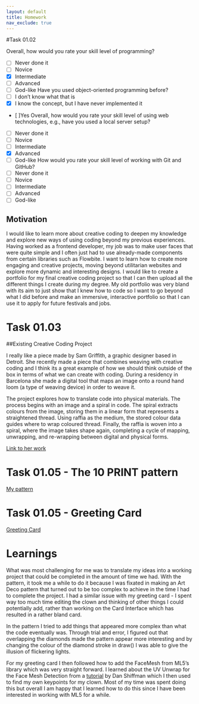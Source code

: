 ```yaml
---
layout: default
title: Homework
nav_exclude: true
---
```


#Task 01.02

Overall, how would you rate your skill level of programming?
- [ ] Never done it
- [ ] Novice
- [x] Intermediate
- [ ] Advanced
- [ ] God-like
Have you used object-oriented programming before?
- [ ] I don’t know what that is
- [x] I know the concept, but I have never implemented it
- [ ]Yes
Overall, how would you rate your skill level of using web technologies, e.g., have you used a local server setup?
- [ ] Never done it
- [ ] Novice
- [ ] Intermediate
- [x] Advanced
- [ ] God-like
How would you rate your skill level of working with Git and GitHub?
- [ ] Never done it
- [ ] Novice
- [ ] Intermediate
- [ ] Advanced
- [ ] God-like

## Motivation

I would like to learn more about creative coding to deepen my knowledge and explore new ways of using coding beyond my previous experiences. Having worked as a frontend developer, my job was to make user faces that were quite simple and I often just had to use already-made components from certain libraries such as Flowbite. I want to learn how to create more engaging and creative projects, moving beyond utilitarian websites and explore more dynamic and interesting designs. I would like to create a portfolio for my final creative coding project so that I can then upload all the different things I create during my degree. My old portfolio was very bland with its aim to just show that I knew how to code so I want to go beyond what I did before and make an immersive, interactive portfolio so that I can use it to apply for future festivals and jobs.

# Task 01.03

##Existing Creative Coding Project

I really like a piece made by Sam Griffith, a graphic designer based in Detroit. She recently made a piece that combines weaving with creative coding and I think its a great example of how we should think outside of the box in terms of what we can create with coding. During a residency in Barcelona she made a digital tool that maps an image onto a round hand loom (a type of weaving device) in order to weave it. 

The project explores how to translate code into physical materials. The process begins with an image and a spiral in code. The spiral extracts colours from the image, storing them in a linear form that represents a straightened thread. Using raffia as the medium, the stored colour data guides where to wrap coloured thread. Finally, the raffia is woven into a spiral, where the image takes shape again, completing a cycle of mapping, unwrapping, and re-wrapping between digital and physical forms.

[Link to her work](https://timrodenbroeker.de/sam-griffith/)

# Task 01.05 - The 10 PRINT pattern

[My pattern](https://editor.p5js.org/imoleadrews/sketches/Qwy5uF4z8)




# Task 01.05 - Greeting Card

[Greeting Card](https://editor.p5js.org/imoleadrews/sketches/PujEZTfH6)




# Learnings

What was most challenging for me was to translate my ideas into a working project that could be completed in the amount of time we had. With the pattern, it took me a while to do it because I was fixated in making an Art Deco pattern that turned out to be too complex to achieve in the time I had to complete the project. I had a similar issue with my greeting card - I spent way too much time editing the clown and thinking of other things I could potentially add, rather than working on the Card Interface which has resulted in a rather bland card. 

In the pattern I tried to add things that appeared more complex than what the code eventually was. Through trial and error, I figured out that overlapping the diamonds made the pattern appear more interesting and by changing the colour of the diamond stroke in draw() I was able to give the illusion of flickering lights. 

For my greeting card I then followed how to add the FaceMesh from ML5’s library which was very straight forward. I learned about the UV Unwrap for the Face Mesh Detection from a [tutorial](https://www.youtube.com/watch?v=R5UZsIwPbJA&t=570s) by Dan Shiffman which I then used to find my own keypoints for my clown. Most of my time was spent doing this but overall I am happy that I learned how to do this since I have been interested in working with ML5 for a while.

